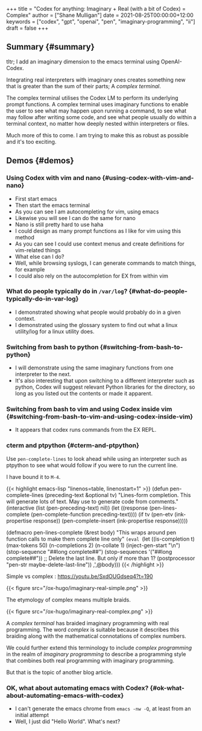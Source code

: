 +++
title = "Codex for anything: Imaginary + Real (with a bit of Codex) = Complex"
author = ["Shane Mulligan"]
date = 2021-08-25T00:00:00+12:00
keywords = ["codex", "gpt", "openai", "pen", "imaginary-programming", "ii"]
draft = false
+++

## Summary {#summary}

tltr; I add an imaginary dimension to the emacs terminal using OpenAI-Codex.

Integrating real interpreters with imaginary
ones creates something new that is greater than
the sum of their parts; A _complex terminal_.

The complex terminal utilises the Codex LM to
perform its underlying prompt functions. A
complex terminal uses imaginary functions to
enable the user to see what may happen upon
running a command, to see what may follow
after writing some code, and see what people
usually do within a terminal context, no
matter how deeply nested within interpreters
or files.

Much more of this to come. I am trying to make
this as robust as possible and it's too exciting.


## Demos {#demos}


### Using Codex with vim and nano {#using-codex-with-vim-and-nano}

-   First start emacs
-   Then start the emacs terminal
-   As you can see I am autocompleting for vim, using emacs
-   Likewise you will see I can do the same for nano
-   Nano is still pretty hard to use haha
-   I could design as many prompt functions as I like for vim using this method
-   As you can see I could use context menus and create definitions for vim-related things
-   What else can I do?
-   Well, while browsing syslogs, I can generate commands to match things, for example
-   I could also rely on the autocompletion for EX from within vim

<!-- Play on asciinema.com -->
<!-- <a title="asciinema recording" href="https://asciinema.org/a/A1y3lQZyAnp9n8APxarsb8HT1" target="_blank"><img alt="asciinema recording" src="https://asciinema.org/a/A1y3lQZyAnp9n8APxarsb8HT1.svg" /></a> -->
<!-- Play on the blog -->
<script src="https://asciinema.org/a/A1y3lQZyAnp9n8APxarsb8HT1.js" id="asciicast-A1y3lQZyAnp9n8APxarsb8HT1" async></script>


### What do people typically do in `/var/log`? {#what-do-people-typically-do-in-var-log}

-   I demonstrated showing what people would probably do in a given context.
-   I demonstrated using the glossary system to
    find out what a linux utility/log for a linux utility does.

<!-- Play on asciinema.com -->
<!-- <a title="asciinema recording" href="https://asciinema.org/a/67PYiqKAHTzGWDuj0NNIu8YSu" target="_blank"><img alt="asciinema recording" src="https://asciinema.org/a/67PYiqKAHTzGWDuj0NNIu8YSu.svg" /></a> -->
<!-- Play on the blog -->
<script src="https://asciinema.org/a/67PYiqKAHTzGWDuj0NNIu8YSu.js" id="asciicast-67PYiqKAHTzGWDuj0NNIu8YSu" async></script>


### Switching from bash to python {#switching-from-bash-to-python}

-   I will demonstrate using the same imaginary
    functions from one interpreter to the next.
-   It's also interesting that upon switching to
    a different interpreter such as python, Codex
    will suggest relevant Python libraries for the
    directory, so long as you listed out the
    contents or made it apparent.


### Switching from bash to vim and using Codex inside vim {#switching-from-bash-to-vim-and-using-codex-inside-vim}

-   It appears that codex runs commands from the EX REPL.

<!-- Play on asciinema.com -->
<!-- <a title="asciinema recording" href="https://asciinema.org/a/52413ZGnS7T1tLKHgeBC2sPYg" target="_blank"><img alt="asciinema recording" src="https://asciinema.org/a/52413ZGnS7T1tLKHgeBC2sPYg.svg" /></a> -->
<!-- Play on the blog -->
<script src="https://asciinema.org/a/52413ZGnS7T1tLKHgeBC2sPYg.js" id="asciicast-52413ZGnS7T1tLKHgeBC2sPYg" async></script>


### cterm and ptpython {#cterm-and-ptpython}

<!-- Play on asciinema.com -->
<!-- <a title="asciinema recording" href="https://asciinema.org/a/76VOZusLLl8fNedeAnaOKIrdv" target="_blank"><img alt="asciinema recording" src="https://asciinema.org/a/76VOZusLLl8fNedeAnaOKIrdv.svg" /></a> -->
<!-- Play on the blog -->
<script src="https://asciinema.org/a/76VOZusLLl8fNedeAnaOKIrdv.js" id="asciicast-76VOZusLLl8fNedeAnaOKIrdv" async></script>

Use `pen-complete-lines` to look ahead while
using an interpreter such as ptpython to see
what would follow if you were to run the current line.

I have bound it to `M-4`.

{{< highlight emacs-lisp "linenos=table, linenostart=1" >}}
(defun pen-complete-lines (preceding-text &optional tv)
  "Lines-form completion. This will generate lots of text.
May use to generate code from comments."
  (interactive (list (pen-preceding-text) nil))
  (let ((response
         (pen-lines-complete
          (pen-complete-function preceding-text))))
    (if tv
        (pen-etv (ink-propertise response))
      (pen-complete-insert (ink-propertise response)))))

(defmacro pen-lines-complete (&rest body)
  "This wraps around pen function calls to make them complete line only"
  `(eval
    `(let ((is-completion t)
           (max-tokens 50)
           (n-completions 2)
           (n-collate 1)
           (inject-gen-start "\n")
           (stop-sequence "##long complete##")
           (stop-sequences '("##long complete##"))
           ;; Delete the last line. But only if more than 1?
           (postprocessor "pen-str maybe-delete-last-line"))
       ,',@body)))
{{< /highlight >}}

Simple vs complex
: <https://youtu.be/SxdOUGdseq4?t=190>

{{< figure src="/ox-hugo/imaginary-real-simple.png" >}}

The etymology of complex means multiple braids.

{{< figure src="/ox-hugo/imaginary-real-complex.png" >}}

A _complex terminal_ has braided imaginary
programming with real programming. The word
_complex_ is suitable because it describes
this braiding along with the mathematical
connotations of complex numbers.

We could further extend this terminology to
include _complex programming_ in the realm of
_imaginary programming_ to describe a
programming style that combines both real
programming with imaginary programming.

But that is the topic of another blog article.


### OK, what about automating emacs with Codex? {#ok-what-about-automating-emacs-with-codex}

-   I can't generate the emacs chrome from `emacs -nw -Q`, at least from an initial attempt
-   Well, I just did "Hello World". What's next?